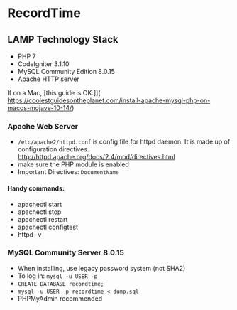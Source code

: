 # RecordTime

## LAMP Technology Stack
- PHP 7
- CodeIgniter 3.1.10
- MySQL Community Edition 8.0.15
- Apache HTTP server

If on a Mac, [this guide is OK.]]( https://coolestguidesontheplanet.com/install-apache-mysql-php-on-macos-mojave-10-14/)


### Apache Web Server
- `/etc/apache2/httpd.conf` is config file for httpd daemon. It is made up of configuration directives. http://httpd.apache.org/docs/2.4/mod/directives.html
- make sure the PHP module is enabled
- Important Directives: `DocumentName`

#### Handy commands:
* apachectl start
* apachectl stop
* apachectl restart
* apachectl configtest
* httpd -v

### MySQL Community Server 8.0.15

- When installing, use legacy password system (not SHA2)
- To log in: `mysql -u USER -p`
- `CREATE DATABASE recordtime;`
- `mysql -u USER -p recordtime < dump.sql`
- PHPMyAdmin recommended
